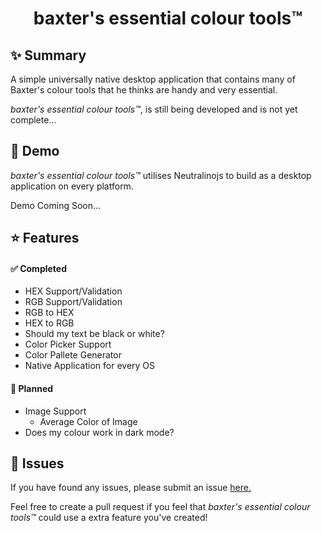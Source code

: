<h1 align="center">baxter's essential colour tools™</h1>

## ✨ Summary
A simple universally native desktop application that contains many of Baxter's colour tools that he thinks are handy and very essential.

*baxter's essential colour tools™*, is still being developed and is not yet complete...

## 🚀 Demo

*baxter's essential colour tools™* utilises Neutralinojs to build as a desktop application on every platform.

Demo Coming Soon...

## ⭐️ Features

#### ✅ Completed

+ HEX Support/Validation
+ RGB Support/Validation
+ RGB to HEX
+ HEX to RGB
+ Should my text be black or white?
+ Color Picker Support
+ Color Pallete Generator
+ Native Application for every OS

#### 📝 Planned

+ Image Support
  + Average Color of Image
+ Does my colour work in dark mode?

## 🚨 Issues

If you have found any issues, please submit an issue [here.](https://github.com/baxttter/baxtersessentialcolourtools/issues "Submit a issue")

Feel free to create a pull request if you feel that *baxter's essential colour tools™* could use a extra feature you've created!
